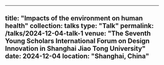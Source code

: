 
---
title: "Impacts of the environment on human health"
collection: talks
type: "Talk"
permalink: /talks/2024-12-04-talk-1
venue: "The Seventh Young Scholars International Forum on Design Innovation in Shanghai Jiao Tong University"
date: 2024-12-04
location: "Shanghai, China"
---


